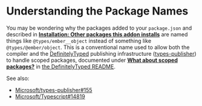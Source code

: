# Understanding the Package Names

You may be wondering why the packages added to your `package.json` and described in [**Installation: Other packages this addon installs**][packages] are named things like `@types/ember__object` instead of something like `@types/@ember/object`. This is a conventional name used to allow both the compiler and the [DefinitelyTyped] publishing infrastructure ([types-publisher]) to handle scoped packages, documented under [<b>What about scoped packages?</b>][readme-h] in [the DefinitelyTyped README][readme].

See also:

- [Microsoft/types-publisher#155]
- [Microsoft/Typescript#14819]

[packages]: ../../docs#other-packages-this-addon-installs
[DefinitelyTyped]: https://github.com/DefinitelyTyped/DefinitelyTyped
[types-publisher]: https://github.com/Microsoft/types-publisher
[readme-h]: https://github.com/DefinitelyTyped/DefinitelyTyped/tree/master#what-about-scoped-packages
[readme]: https://github.com/DefinitelyTyped/DefinitelyTyped/tree/master
[Microsoft/types-publisher#155]: https://github.com/Microsoft/types-publisher/issues/155
[Microsoft/Typescript#14819]: https://github.com/Microsoft/TypeScript/issues/14819
